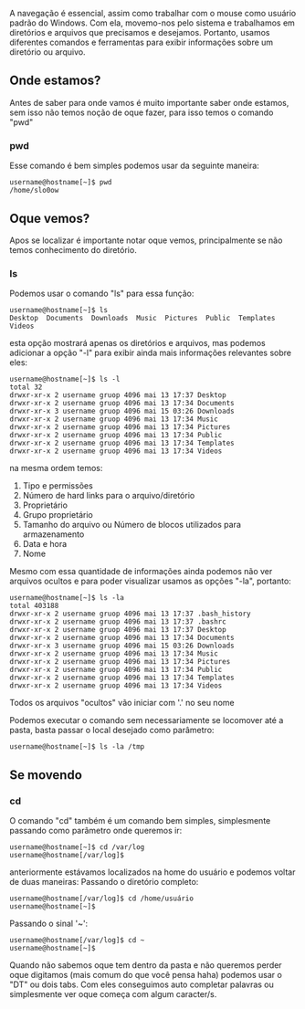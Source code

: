 A navegação é essencial, assim como trabalhar com o mouse como usuário padrão do Windows. Com ela, movemo-nos pelo sistema e trabalhamos em diretórios e arquivos que precisamos e desejamos. Portanto, usamos diferentes comandos e ferramentas para exibir informações sobre um diretório ou arquivo.

## Onde estamos?
Antes de saber para onde vamos é muito importante saber onde estamos, sem isso não temos noção de oque fazer, para isso temos o comando "pwd"

### pwd
Esse comando é bem simples podemos usar da seguinte maneira:

```
username@hostname[~]$ pwd                      
/home/slo0ow
```

## Oque vemos?
Apos se localizar é importante notar oque vemos, principalmente se não temos conhecimento do diretório.

### ls
Podemos usar o comando "ls" para essa função:

```
username@hostname[~]$ ls
Desktop  Documents  Downloads  Music  Pictures  Public  Templates  Videos
```

esta opção mostrará apenas os diretórios e arquivos, mas podemos adicionar a opção 
"-l" para exibir ainda mais informações relevantes sobre eles:

```
username@hostname[~]$ ls -l
total 32
drwxr-xr-x 2 username gruop 4096 mai 13 17:37 Desktop
drwxr-xr-x 2 username gruop 4096 mai 13 17:34 Documents
drwxr-xr-x 3 username gruop 4096 mai 15 03:26 Downloads
drwxr-xr-x 2 username gruop 4096 mai 13 17:34 Music
drwxr-xr-x 2 username gruop 4096 mai 13 17:34 Pictures
drwxr-xr-x 2 username gruop 4096 mai 13 17:34 Public
drwxr-xr-x 2 username gruop 4096 mai 13 17:34 Templates
drwxr-xr-x 2 username gruop 4096 mai 13 17:34 Videos
```

na mesma ordem temos:

1. Tipo e permissões
2. Número de hard links para o arquivo/diretório
3. Proprietário
4. Grupo proprietário
5. Tamanho do arquivo ou Número de blocos utilizados para armazenamento
6. Data e hora
7. Nome

Mesmo com essa quantidade de informações ainda podemos não ver arquivos ocultos e para poder visualizar usamos as opções "-la", portanto:

```
username@hostname[~]$ ls -la
total 403188
drwxr-xr-x 2 username gruop 4096 mai 13 17:37 .bash_history
drwxr-xr-x 2 username gruop 4096 mai 13 17:37 .bashrc
drwxr-xr-x 2 username gruop 4096 mai 13 17:37 Desktop
drwxr-xr-x 2 username gruop 4096 mai 13 17:34 Documents
drwxr-xr-x 3 username gruop 4096 mai 15 03:26 Downloads
drwxr-xr-x 2 username gruop 4096 mai 13 17:34 Music
drwxr-xr-x 2 username gruop 4096 mai 13 17:34 Pictures
drwxr-xr-x 2 username gruop 4096 mai 13 17:34 Public
drwxr-xr-x 2 username gruop 4096 mai 13 17:34 Templates
drwxr-xr-x 2 username gruop 4096 mai 13 17:34 Videos
```

Todos os arquivos "ocultos" vão iniciar com '.' no seu nome

Podemos executar o comando sem necessariamente se locomover até a pasta, basta passar o local desejado como parâmetro:

`username@hostname[~]$ ls -la /tmp`

## Se movendo

### cd

O comando "cd" também é um comando bem simples, simplesmente passando como parâmetro onde queremos ir:

```
username@hostname[~]$ cd /var/log
username@hostname[/var/log]$
```

anteriormente estávamos localizados na home do usuário e podemos voltar de duas maneiras:
Passando o diretório completo:
```
username@hostname[/var/log]$ cd /home/usuário
username@hostname[~]$
```
Passando o sinal '~':
```
username@hostname[/var/log]$ cd ~
username@hostname[~]$
```

Quando não sabemos oque tem dentro da pasta e não queremos perder oque digitamos (mais comum do que você pensa haha) podemos usar o "DT" ou dois tabs.
Com eles conseguimos auto completar palavras ou simplesmente ver oque começa com algum caracter/s.